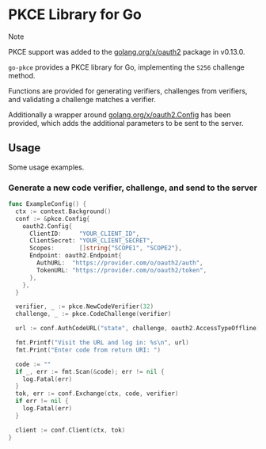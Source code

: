 # PKCE Library for Go

> [!NOTE]
> PKCE support was added to the [golang.org/x/oauth2](https://pkg.go.dev/golang.org/x/oauth2) package in v0.13.0.

`go-pkce` provides a PKCE library for Go, implementing the `S256` challenge
method.

Functions are provided for generating verifiers, challenges from verifiers, and
validating a challenge matches a verifier.

Additionally a wrapper around
[golang.org/x/oauth2.Config](https://pkg.go.dev/golang.org/x/oauth2#Config) has
been provided, which adds the additional parameters to be sent to the server.

## Usage

Some usage examples.

### Generate a new code verifier, challenge, and send to the server

```go
func ExampleConfig() {
  ctx := context.Background()
  conf := &pkce.Config{
    oauth2.Config{
      ClientID:     "YOUR_CLIENT_ID",
      ClientSecret: "YOUR_CLIENT_SECRET",
      Scopes:       []string{"SCOPE1", "SCOPE2"},
      Endpoint: oauth2.Endpoint{
        AuthURL:  "https://provider.com/o/oauth2/auth",
        TokenURL: "https://provider.com/o/oauth2/token",
      },
    },
  }

  verifier, _ := pkce.NewCodeVerifier(32)
  challenge, _ := pkce.CodeChallenge(verifier)

  url := conf.AuthCodeURL("state", challenge, oauth2.AccessTypeOffline)

  fmt.Printf("Visit the URL and log in: %s\n", url)
  fmt.Print("Enter code from return URI: ")

  code := ""
  if _, err := fmt.Scan(&code); err != nil {
    log.Fatal(err)
  }
  tok, err := conf.Exchange(ctx, code, verifier)
  if err != nil {
    log.Fatal(err)
  }

  client := conf.Client(ctx, tok)
}
```
